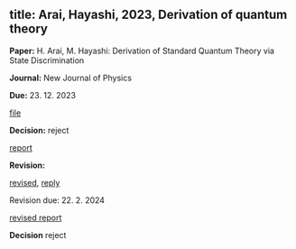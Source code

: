 title: Arai, Hayashi, 2023, Derivation of quantum theory
---

**Paper:** H. Arai, M. Hayashi:  Derivation of Standard Quantum Theory via State Discrimination
 
**Journal:** New Journal of Physics

**Due:** 23. 12. 2023

[file](REF_arai2023/file.pdf)


**Decision:** reject

[report](REF_arai2023/report.pdf)


**Revision:**  

[revised](REF_arai2023/revised.pdf),  [reply](REF_arai2023/reply.pdf)

Revision due: 22. 2. 2024    

[revised report](REF_arai2023/report2.pdf)    

**Decision** reject









